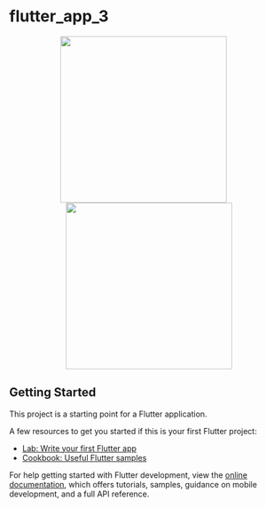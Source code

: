 # flutter_app_3

<p align="center">
  <img src="https://github.com/aysegullkadiroglu/estu-mobile-programming-flutter/assets/46954286/8779a633-79e4-4c48-a0bf-057b6ca7f264" width="300" style="margin-right: 20px;" />
  <img src="https://github.com/aysegullkadiroglu/estu-mobile-programming-flutter/assets/46954286/e1f2eb7a-9652-474d-bb20-58595b8d1819" width="300" />
</p>

## Getting Started

This project is a starting point for a Flutter application.

A few resources to get you started if this is your first Flutter project:

- [Lab: Write your first Flutter app](https://docs.flutter.dev/get-started/codelab)
- [Cookbook: Useful Flutter samples](https://docs.flutter.dev/cookbook)

For help getting started with Flutter development, view the
[online documentation](https://docs.flutter.dev/), which offers tutorials,
samples, guidance on mobile development, and a full API reference.

